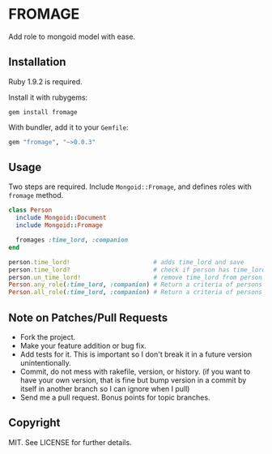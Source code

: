 FROMAGE
=======

Add role to mongoid model with ease.

Installation
------------

Ruby 1.9.2 is required.

Install it with rubygems:

    gem install fromage

With bundler, add it to your `Gemfile`:

``` ruby
gem "fromage", "~>0.0.3"
```

Usage
-----

Two steps are required. Include `Mongoid::Fromage`, and defines roles with `fromage` method.

``` ruby
class Person
  include Mongoid::Document
  include Mongoid::Fromage

  fromages :time_lord, :companion
end
```

``` ruby
person.time_lord!                       # adds time_lord and save
person.time_lord?                       # check if person has time_lord role
person.un_time_lord!                    # remove time_lord from person and save
Person.any_role(:time_lord, :companion) # Return a criteria of persons having time_lord or companion role.
Person.all_role(:time_lord, :companion) # Return a criteria of persons having time_lord an companion role.
```

Note on Patches/Pull Requests
-----------------------------

* Fork the project.
* Make your feature addition or bug fix.
* Add tests for it. This is important so I don't break it in a future version unintentionally.
* Commit, do not mess with rakefile, version, or history. (if you want to have your own version, that is fine but bump version in a commit by itself in another branch so I can ignore when I pull)
* Send me a pull request. Bonus points for topic branches.


Copyright
---------

MIT. See LICENSE for further details.

